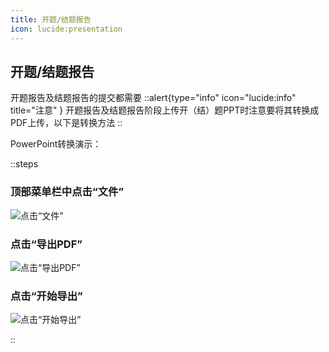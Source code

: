 ```yaml
---
title: 开题/结题报告
icon: lucide:presentation
---
```

##  开题/结题报告
开题报告及结题报告的提交都需要
::alert{type="info" icon="lucide:info" title="注意" }
  开题报告及结题报告阶段上传开（结）题PPT时注意要将其转换成PDF上传，以下是转换方法
::

PowerPoint转换演示：

::steps
### 顶部菜单栏中点击“文件”
![点击“文件”](/ppt-to-pdf1.png)

### 点击“导出PDF”
![点击“导出PDF”](/ppt-to-pdf2.png)

### 点击“开始导出”
![点击“开始导出”](/ppt-to-pdf3.png)

::
